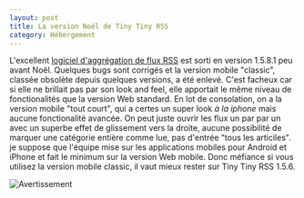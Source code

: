 ```yaml
---
layout: post
title: La version Noël de Tiny Tiny RSS
category: Hébergement
---
```


L'excellent [logiciel d'aggrégation de flux RSS](http://tt-rss.org)
est sorti en version 1.5.8.1 peu avant Noël. <!-- more -->Quelques bugs sont
corrigés et la version mobile "classic", classée obsolète depuis quelques
versions, a été enlevé. C'est facheux car si elle ne brillait pas par son
look and feel, elle apportait le même niveau de fonctionalités que la version
Web standard. En lot de consolation, on a la version mobile "tout court", qui a
certes un super look *à la iphone* mais aucune fonctionalité avancée. On peut
juste ouvrir les flux un par par un avec un superbe effet de glissement vers la
droite, aucune possibilité de marquer une catégorie entière comme lue, pas
d'entrée "tous les articiles". je suppose que l'équipe mise sur les
applications mobiles pour Android et iPhone et fait le minimum sur la version
Web mobile. Donc méfiance si vous utilisez la version mobile classic, il vaut
mieux rester sur Tiny Tiny RSS 1.5.6.

![Avertissement](/images/06x/signal_sncf_avertissement.tb.jpg)

